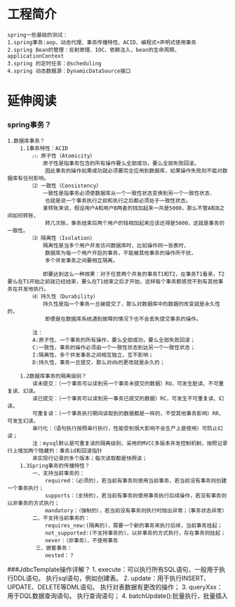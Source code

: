 # 工程简介
    
    spring一些基础的测试：
    1.spring事务:aop、动态代理、事务传播特性、ACID、编程式+声明式使用事务
    2.spring Bean的管理：反射原理、IOC、依赖注入，bean的生命周期，applicationContext
    3.spring 的定时任务：@scheduling
    4.spring 动态数据源：DynamicDataSource接口
    


# 延伸阅读

### spring事务？
    1.数据库事务？
        1.1事务特性：ACID
            ⑴ 原子性（Atomicity）
            　　原子性是指事务包含的所有操作要么全部成功，要么全部失败回滚。
                因此事务的操作如果成功就必须要完全应用到数据库，如果操作失败则不能对数据库有任何影响。
            ⑵ 一致性（Consistency）
            　　一致性是指事务必须使数据库从一个一致性状态变换到另一个一致性状态.
                也就是说一个事务执行之前和执行之后都必须处于一致性状态。
            　　拿转账来说，假设用户A和用户B两者的钱加起来一共是5000，那么不管A和B之间如何转账，
                转几次账，事务结束后两个用户的钱相加起来应该还得是5000，这就是事务的一致性。
            ⑶ 隔离性（Isolation）
            　　隔离性是当多个用户并发访问数据库时，比如操作同一张表时，
                数据库为每一个用户开启的事务，不能被其他事务的操作所干扰，
                多个并发事务之间要相互隔离。
            
            　　即要达到这么一种效果：对于任意两个并发的事务T1和T2，在事务T1看来，T2要么在T1开始之前就已经结束，要么在T1结束之后才开始，这样每个事务都感觉不到有其他事务在并发地执行。
            ⑷ 持久性（Durability）
            　　持久性是指一个事务一旦被提交了，那么对数据库中的数据的改变就是永久性的，
                即便是在数据库系统遇到故障的情况下也不会丢失提交事务的操作。
                
            注：
            A:原子性，一个事务的所有操作，要么全部成功，要么全部失败回滚；
            C:一致性，事务的操作必须由一个一致性状态到达另一个一致性状态；
            I:隔离性，多个并发事务之间相互独立，互不影响；
            D:持久性，事务一旦提交，那么对db的更改就是永久的；
        
        1.2数据库事务的隔离级别？
            读未提交：（一个事务可以读到另一个事务未提交的数据）RU，可发生脏读、不可重复读、幻读。
            读已提交：（一个事务可以读到另一事务已提交的数据）RC，可发生不可重复读、幻读。
            可重复读：（一个事务执行期间读取到的数据都是一样的，不受其他事务影响）RR，可发生幻读。
            串行化：（语句执行按照串行执行，性能受到很大影响不会生产上是使用）可防止幻读；
            注：mysql默认是可重复读的隔离级别，采用的MVCC多版本并发控制机制，按照记录行上增加两个隐藏列：事务id和回滚指针
            来实现行记录的多个版本；每次读取都是快照读；
        1.3Spring事务的传播特性？
            一、支持当前事务的：
                required：（必须的），若当前有事务则使用当前事务、若当前没有事务则创建一个事务执行；
                supports：（支持的），若当前有事务则使用事务执行后续操作，若没有事务则以非事务的方式执行；
                mandatory：（强制的），若当前没有事务则执行时抛出异常；（事务状态异常）
            二、不支持当前事务的：
                requires_new:(隔离的)，需要一个新的事务来执行后续，当前事务挂起；
                not_supported:(不支持事务的)，以非事务的方式执行，存在事务则挂起；
                never：（非事务），不使用事务       
             三、嵌套事务：
                nested：？
     
 ###JdbcTemplate操作详解？
          1. execute：可以执行所有SQL语句，一般用于执行DDL语句。
              执行sql语句，例如创建表。
          2.  update：用于执行INSERT、UPDATE、DELETE等DML语句。
              执行对表数据有更改的操作；
          3.  queryXxx：用于DQL数据查询语句。
               执行查询语句；
          4. batchUpdate():批量执行，批量插入 